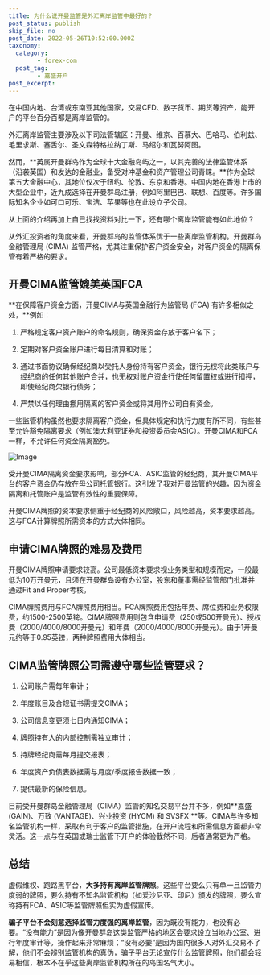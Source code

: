 ```yaml
---
title: 为什么说开曼监管是外汇离岸监管中最好的？
post_status: publish
skip_file: no
post_date: 2022-05-26T10:52:00.000Z
taxonomy:
  category:
        - forex-com
  post_tag:
        - 嘉盛开户
post_excerpt: 
---
```

在中国内地、台湾或东南亚其他国家，交易CFD、数字货币、期货等资产，能开户的平台百分百都是离岸监管的。

外汇离岸监管主要涉及以下司法管辖区：开曼、维京、百慕大、巴哈马、伯利兹、毛里求斯、塞舌尔、圣文森特格拉纳丁斯、马绍尔和瓦努阿图。

然而，**英属开曼群岛作为全球十大金融岛屿之一，以其完善的法律监管体系（沿袭英国）和发达的金融业，备受对冲基金和资产管理公司青睐。**作为全球第五大金融中心，其地位仅次于纽约、伦敦、东京和香港。中国内地在香港上市的大型企业中，近九成选择在开曼群岛注册，例如阿里巴巴、联想、百度等。许多国际知名企业如可口可乐、宝洁、苹果等也在此设立子公司。

从上面的介绍再加上自己找找资料对比一下，还有哪个离岸监管能有如此地位？

从外汇投资者的角度来看，开曼群岛的监管体系优于一些离岸监管机构。开曼群岛金融管理局 (CIMA) 监管严格，尤其注重保护客户资金安全，对客户资金的隔离保管有着严格的要求。

## 开曼CIMA监管媲美英国FCA

**在保障客户资金方面，开曼CIMA与英国金融行为监管局 (FCA) 有许多相似之处，**例如：

1. 严格规定客户资产账户的命名规则，确保资金存放于客户名下；

1. 定期对客户资金账户进行每日清算和对账；

1. 通过书面协议确保经纪商以受托人身份持有客户资金，银行无权将此类账户与经纪商的任何其他账户合并，也无权对账户资金行使任何留置权或进行扣押，即使经纪商欠银行债务；

1. 严禁以任何理由挪用隔离的客户资金或将其用作公司自有资金。

一些监管机构虽然也要求隔离客户资金，但具体规定和执行力度有所不同，有些甚至允许豁免隔离要求（例如澳大利亚证券和投资委员会ASIC）。开曼CIMA和FCA一样，不允许任何资金隔离豁免。

![Image](https://prod-files-secure.s3.us-west-2.amazonaws.com/39ed1227-6d7d-4570-be36-9ccd4a2c4241/bd849744-3fcb-4a37-8312-357962c8f065/image.png?X-Amz-Algorithm=AWS4-HMAC-SHA256&X-Amz-Content-Sha256=UNSIGNED-PAYLOAD&X-Amz-Credential=ASIAZI2LB46644QP7JKB%2F20250915%2Fus-west-2%2Fs3%2Faws4_request&X-Amz-Date=20250915T161348Z&X-Amz-Expires=3600&X-Amz-Security-Token=IQoJb3JpZ2luX2VjEP%2F%2F%2F%2F%2F%2F%2F%2F%2F%2F%2FwEaCXVzLXdlc3QtMiJHMEUCIQCGO2Q1WCX1ziiuTXBxcx7gCfLfJlf7W0%2BoST%2F3kraG9gIgAi377ICZqLztm%2FfPk2a%2FxVZpVEj6K9F43x7cVSW9moQq%2FwMIeBAAGgw2Mzc0MjMxODM4MDUiDPZ6yyF1%2FMXjTIN%2FUyrcA33Oqaiaa1DlYrL%2F8rsoU36mOHkNe2MyUSn1Y3d04sd72JaE30zYRYVHudfTg2ohzm3ip6TLdgSj0YDXCqJH0hOvZI3cj8M8TUhKwXvwnckTXe9zCk7mpMXttX%2F0Pa1XAlfsRu2zrMCYf1xl8OUY0cuH3OTxEVMd0BZ%2FjmkxcccTBQQv%2FK1L4sqUgkpmEuh3w7HAI0jTA8rQnd7xriLVtM8WRc3j7Fh3uBysINYhBrdTIHG5ASFFKCfyLTTzEin%2FxX%2FPobtucM%2F00WvyDXZZS%2FcGCdZ6M0hPUuBddV%2FrorfJgy5D4TdG8xWErGBAVo%2FvRjmngetFhpmtrd84Iba3h4Q%2BDz5otn%2BZoXvJOQ6b8DuL7A7Gr3Zv9IJQXM%2FFPiFKU2tPz83ph7CEq8%2FNCr%2BORIQLSxIV1IilcGBz06R6Bgncea9UMqzCZG9URl6iGyiNutNDWDeO2XWFJVd11Ba6QR2ScXZAJgvX0fsHoT0%2BrtcczPhx6YwoVlrL56Eh%2Fr8ky9LI6myINQabERul3gcJybS58vNYilHtgEzDspr7ggl7IJZFBF9toMFGju7DuEy4vrz%2FnQJkkcV6vLK4lW0%2F8dndq9DsE6U4xFkPq19jArRxiUXeLdILyQZRrM2zMKbboMYGOqUBHZBmd70hUrMuIrwVwqAWLybGLhQ9DiSTvP%2BKfMlBsa5rz3gaE7Q63N0A9NU%2BD9SUaFEWd%2FjwgBsh%2BGF2DTzeihqorisrfMmQ50iUCVzfLTkEjvUpcRaOi8XOzqMnWLWaBm3hUdP6%2FAXg3VfkUv0KPS6Vre%2BTwjDKJ%2Bs3nKe38VWQzLaab3r0JnYmkg3jLKbGcmuuuRPnW2renH%2FRhYuPN9RoI61U&X-Amz-Signature=5cc9a255c580740e8cda720484c65a102b268128c4efba72155c2c6134d0b103&X-Amz-SignedHeaders=host&x-amz-checksum-mode=ENABLED&x-id=GetObject)

受开曼CIMA隔离资金要求影响，部分FCA、ASIC监管的经纪商，其开曼CIMA平台的客户资金仍存放在母公司托管银行。这引发了我对开曼监管的兴趣，因为资金隔离和托管账户是监管有效性的重要保障。

开曼CIMA牌照的资本要求侧重于经纪商的风险敞口，风险越高，资本要求越高。这与FCA计算牌照所需资本的方式大体相同。

## **申请CIMA牌照的难易及费用**

开曼CIMA牌照申请要求较高。公司最低资本要求视业务类型和规模而定，一般最低为10万开曼元，且须在开曼群岛设有办公室，股东和董事需经监管部门批准并通过Fit and Proper考核。

CIMA牌照费用与FCA牌照费用相当。FCA牌照费用包括年费、席位费和业务权限费，约1500-2500英镑。CIMA牌照费用则包含申请费（250或500开曼元）、授权费（2000/4000/8000开曼元）和年费（2000/4000/8000开曼元）。由于1开曼元约等于0.95英镑，两种牌照费用大体相当。

## CIMA监管牌照公司需遵守哪些监管要求？

1. 公司账户需每年审计；

1. 年度账目及合规证书需提交CIMA；

1. 公司信息变更须七日内通知CIMA；

1. 牌照持有人的内部控制需独立审计；

1. 持牌经纪商需每月提交报表；

1. 年度资产负债表数据需与月度/季度报告数据一致；

1. 提供最新的保险信息。

目前受开曼群岛金融管理局（CIMA）监管的知名交易平台并不多，例如**嘉盛 (GAIN)、万致 (VANTAGE)、兴业投资 (HYCM) 和 SVSFX **等。CIMA与许多知名监管机构一样，采取有利于客户的监管措施，在开户流程和所需信息方面都非常灵活。这一点与在英国或瑞士监管下开户的体验截然不同，后者通常更为严格。

## 总结

虚假维权、跑路黑平台，**大多持有离岸监管牌照**。这些平台要么只有单一且监管力度弱的牌照，要么持有不知名监管机构（如爱沙尼亚、印尼）颁发的牌照，要么宣称持有FCA、ASIC等监管牌照但实为虚假宣传。

**骗子平台不会刻意选择监管力度强的离岸监管**，因为既没有能力，也没有必要。“没有能力”是因为像开曼群岛这类监管严格的地区会要求设立当地办公室、进行年度审计等，操作起来非常麻烦；“没有必要”是因为国内很多人对外汇交易不了解，他们不会辨别监管机构的真伪，骗子平台无论宣传什么监管牌照，他们都会轻易相信，根本不在乎这些离岸监管机构所在的岛国名气大小。